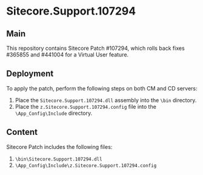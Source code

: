 # Sitecore.Support.107294


## Main

This repository contains Sitecore Patch #107294, which rolls back fixes #365855 and #441004 for a Virtual User feature.

## Deployment

To apply the patch, perform the following steps on both CM and CD servers:

1. Place the `Sitecore.Support.107294.dll` assembly into the `\bin` directory.
2. Place the `z.Sitecore.Support.107294.config` file into the `\App_Config\Include` directory.

## Content 

Sitecore Patch includes the following files:

1. `\bin\Sitecore.Support.107294.dll`
2. `\App_Config\Include\z.Sitecore.Support.107294.config`